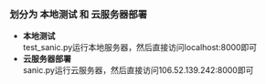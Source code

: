 ### 划分为 本地测试 和 云服务器部署

- **本地测试**  
    test_sanic.py运行本地服务器，然后直接访问localhost:8000即可
- **云服务器部署**  
    sanic.py运行云服务器，然后直接访问106.52.139.242:8000即可
